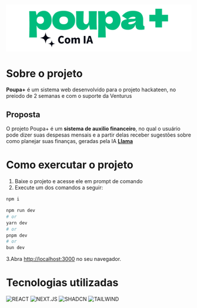 ![Logo](public/poupamais.png)

# Sobre o projeto

**Poupa+** é um sistema web desenvolvido para o projeto hackateen, no preiodo de 2 semanas e com o suporte da Venturus

## Proposta

O projeto Poupa+ é um **sistema de auxilio financeiro**, no qual o usuário pode dizer suas despesas mensais e a partir delas receber sugestões sobre como planejar suas finanças, geradas pela IA **[Llama](https://www.llama.com)**

# Como exercutar o projeto

1. Baixe o projeto e acesse ele em prompt de comando
2. Execute um dos comandos a seguir:

```bash
npm i
```

```bash
npm run dev
# or
yarn dev
# or
pnpm dev
# or
bun dev
```

3.Abra [http://localhost:3000](http://localhost:3000) no seu navegador.

# Tecnologias utilizadas

![REACT](https://img.shields.io/badge/REACT-006045?&style=for-the-badge&logo=react&logoColor=white)
![NEXT.JS](https://img.shields.io/badge/NEXT.JS-006045?&style=for-the-badge&logo=nextdotjs&logoColor=white)
![SHADCN](https://img.shields.io/badge/SHADCN-006045?&style=for-the-badge&logo=shadcnui&logoColor=white)
![TAILWIND](https://img.shields.io/badge/TAILWIND-006045?&style=for-the-badge&logo=tailwindcss&logoColor=white)
